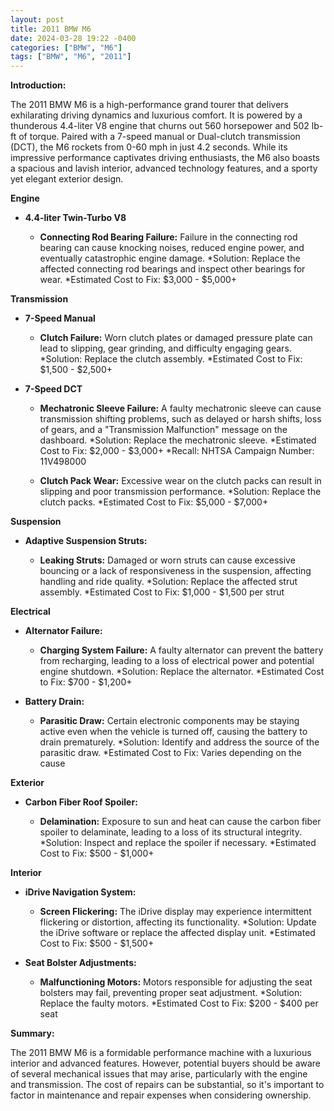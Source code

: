 ```yaml
---
layout: post
title: 2011 BMW M6
date: 2024-03-28 19:22 -0400
categories: ["BMW", "M6"]
tags: ["BMW", "M6", "2011"]
---
```

**Introduction:**

The 2011 BMW M6 is a high-performance grand tourer that delivers exhilarating driving dynamics and luxurious comfort. It is powered by a thunderous 4.4-liter V8 engine that churns out 560 horsepower and 502 lb-ft of torque. Paired with a 7-speed manual or Dual-clutch transmission (DCT), the M6 rockets from 0-60 mph in just 4.2 seconds. While its impressive performance captivates driving enthusiasts, the M6 also boasts a spacious and lavish interior, advanced technology features, and a sporty yet elegant exterior design.

**Engine**

* **4.4-liter Twin-Turbo V8**

    * **Connecting Rod Bearing Failure:** Failure in the connecting rod bearing can cause knocking noises, reduced engine power, and eventually catastrophic engine damage.
        *Solution: Replace the affected connecting rod bearings and inspect other bearings for wear.
        *Estimated Cost to Fix: $3,000 - $5,000+

**Transmission**

* **7-Speed Manual**

    * **Clutch Failure:** Worn clutch plates or damaged pressure plate can lead to slipping, gear grinding, and difficulty engaging gears.
        *Solution: Replace the clutch assembly.
        *Estimated Cost to Fix: $1,500 - $2,500+

* **7-Speed DCT**

    * **Mechatronic Sleeve Failure:** A faulty mechatronic sleeve can cause transmission shifting problems, such as delayed or harsh shifts, loss of gears, and a "Transmission Malfunction" message on the dashboard.
        *Solution: Replace the mechatronic sleeve.
        *Estimated Cost to Fix: $2,000 - $3,000+
        *Recall: NHTSA Campaign Number: 11V498000

    * **Clutch Pack Wear:** Excessive wear on the clutch packs can result in slipping and poor transmission performance.
        *Solution: Replace the clutch packs.
        *Estimated Cost to Fix: $5,000 - $7,000+

**Suspension**

* **Adaptive Suspension Struts:**

    * **Leaking Struts:** Damaged or worn struts can cause excessive bouncing or a lack of responsiveness in the suspension, affecting handling and ride quality.
        *Solution: Replace the affected strut assembly.
        *Estimated Cost to Fix: $1,000 - $1,500 per strut

**Electrical**

* **Alternator Failure:**

    * **Charging System Failure:** A faulty alternator can prevent the battery from recharging, leading to a loss of electrical power and potential engine shutdown.
        *Solution: Replace the alternator.
        *Estimated Cost to Fix: $700 - $1,200+

* **Battery Drain:**

    * **Parasitic Draw:** Certain electronic components may be staying active even when the vehicle is turned off, causing the battery to drain prematurely.
        *Solution: Identify and address the source of the parasitic draw.
        *Estimated Cost to Fix: Varies depending on the cause

**Exterior**

* **Carbon Fiber Roof Spoiler:**

    * **Delamination:** Exposure to sun and heat can cause the carbon fiber spoiler to delaminate, leading to a loss of its structural integrity.
        *Solution: Inspect and replace the spoiler if necessary.
        *Estimated Cost to Fix: $500 - $1,000+

**Interior**

* **iDrive Navigation System:**

    * **Screen Flickering:** The iDrive display may experience intermittent flickering or distortion, affecting its functionality.
        *Solution: Update the iDrive software or replace the affected display unit.
        *Estimated Cost to Fix: $500 - $1,500+

* **Seat Bolster Adjustments:**

    * **Malfunctioning Motors:** Motors responsible for adjusting the seat bolsters may fail, preventing proper seat adjustment.
        *Solution: Replace the faulty motors.
        *Estimated Cost to Fix: $200 - $400 per seat

**Summary:**

The 2011 BMW M6 is a formidable performance machine with a luxurious interior and advanced features. However, potential buyers should be aware of several mechanical issues that may arise, particularly with the engine and transmission. The cost of repairs can be substantial, so it's important to factor in maintenance and repair expenses when considering ownership.
